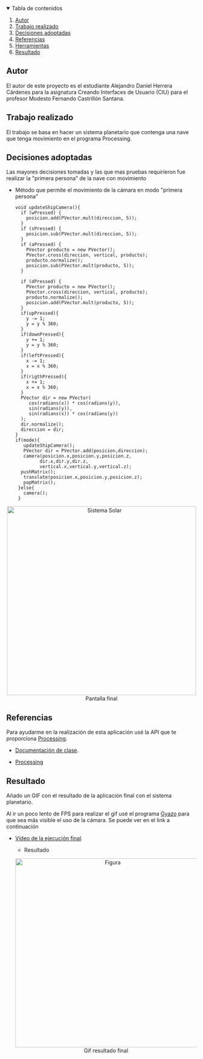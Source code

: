 <!-- TABLE OF CONTENTS -->
<details open="open">
  <summary>Tabla de contenidos</summary>
  <ol>
    <li>
      <a href="#Autor">Autor</a>
    </li>
    <li>
      <a href="#Trabajo realizado">Trabajo realizado</a>
    </li>
    <li><a href="#decisiones-adoptadas">Decisiones adoptadas</a></li>
    <li><a href="#referencias">Referencias</a></li>
    <li><a href="#herramientas">Herramientas</a></li>
    <li><a href="#resultado">Resultado</a></li>
  </ol>
</details>




## Autor

El autor de este proyecto es el estudiante Alejandro Daniel Herrera Cárdenes para la asignatura Creando Interfaces de Usuario (CIU) para el profesor Modesto Fernando Castrillón Santana. 


## Trabajo realizado

El trabajo se basa en hacer un sistema planetario que contenga una nave que tenga movimiento en el programa Processing.

## Decisiones adoptadas

Las mayores decisiones tomadas y las que mas pruebas requirieron fue realizar la "primera persona" de la nave con movimiento


* Método que permite el movimiento de la cámara en modo "primera persona"
  ```
  void updateShipCamera(){
    if (wPressed) {
      posicion.add(PVector.mult(direccion, 5));
    }
    if (sPressed) {
      posicion.sub(PVector.mult(direccion, 5));
    }  
    if (aPressed) {
      PVector producto = new PVector();
      PVector.cross(direccion, vertical, producto);
      producto.normalize();
      posicion.sub(PVector.mult(producto, 5));
    }
     
    if (dPressed) {
      PVector producto = new PVector();
      PVector.cross(direccion, vertical, producto);
      producto.normalize();
      posicion.add(PVector.mult(producto, 5));
    }
    if(upPressed){
      y -= 1;
      y = y % 360;
    }
    if(downPressed){
      y += 1;
      y = y % 360;
    }
    if(leftPressed){
      x -= 1;
      x = x % 360;
    }
    if(rigthPressed){
      x += 1;
      x = x % 360;
    }
    PVector dir = new PVector(
       cos(radians(x)) * cos(radians(y)),
       sin(radians(y)),
       sin(radians(x)) * cos(radians(y))
    );
    dir.normalize();
    direccion = dir;
  }
  if(mode){
     updateShipCamera();
     PVector dir = PVector.add(posicion,direccion);
     camera(posicion.x,posicion.y,posicion.z,
           dir.x,dir.y,dir.z,
           vertical.x,vertical.y,vertical.z);
    pushMatrix();
     translate(posicion.x,posicion.y,posicion.z);
     popMatrix();
   }else{
     camera();
   }

 <p align="center"><img src="images/sistema_solar.png" alt="Sistema Solar" width="500" height="500"></br>Pantalla final</p>
 


## Referencias

Para ayudarme en la realización de esta aplicación usé la API que te proporciona [Processing](https://www.processing.org/).

* [Documentación de clase](https://ncvt-aep.ulpgc.es/cv/ulpgctp21/pluginfile.php/412240/mod_resource/content/40/CIU_Pr_cticas.pdf).

* [Processing](https://www.processing.org/)




## Resultado

Añado un GIF con el resultado de la aplicación final con el sistema planetario.

Al ir un poco lento de FPS para realizar el gif usé el programa [Gyazo](https://gyazo.com/) para que sea más visible el uso de la cámara. Se puede ver en el link a continuación
* [Vídeo de la ejecución final](https://gyazo.com/ae2ee7590f909880e4072de8f24d075c).

  * Resultado
  <p align="center"><img src="images/sistema_solar.gif" alt="Figura" width="500" height="500"></br>Gif resultado final</p>
